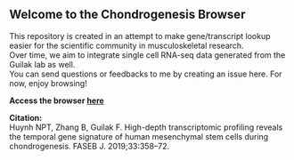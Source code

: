 ## Welcome to the Chondrogenesis Browser

This repository is created in an attempt to make gene/transcript lookup easier for the scientific community in musculoskeletal research. <br>
Over time, we aim to integrate single cell RNA-seq data generated from the Guilak lab as well. <br>
You can send questions or feedbacks to me by creating an issue here. For now, enjoy browsing! 

<b>Access the browser [here](https://guilak-lab.shinyapps.io/Chondrogenesis_Browser_v2/)</b> 


<b>Citation: </b> <br>
Huynh NPT, Zhang B, Guilak F. High-depth transcriptomic profiling reveals the temporal gene signature of human mesenchymal stem cells during chondrogenesis. FASEB J. 2019;33:358–72.


